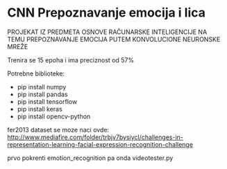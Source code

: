 # CNN Prepoznavanje emocija i lica
PROJEKAT IZ PREDMETA OSNOVE RAČUNARSKE INTELIGENCIJE NA TEMU PREPOZNAVANJE EMOCIJA PUTEM KONVOLUCIONE NEURONSKE MREŽE 

Trenira se 15 epoha i ima preciznost od 57%

Potrebne biblioteke:
* pip install numpy
* pip install pandas
* pip install tensorflow
* pip install keras
* pip install opencv-python

fer2013 dataset se moze naci ovde:
http://www.mediafire.com/folder/trbjv7bysiycl/challenges-in-representation-learning-facial-expression-recognition-challenge

prvo pokrenti emotion_recognition
pa onda videotester.py
